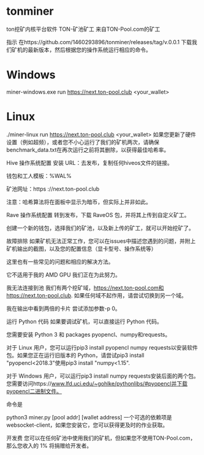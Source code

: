 # tonminer
ton挖矿内核平台软件
TON-矿池矿工
来自TON-Pool.com的矿工

指示
在https://github.com/1460293896/tonminer/releases/tag/v.0.0.1 下载我们矿机的最新版本，然后根据您的操作系统运行相应的命令。

# Windows
miner-windows.exe run https://next.ton-pool.club <your_wallet>

# Linux
./miner-linux run https://next.ton-pool.club <your_wallet>
如果您更新了硬件设置（例如超频），或者您不小心运行了我们的矿机两次，请确保benchmark_data.txt在再次运行之前将其删除，以获得最佳哈希率。

Hive 操作系统配置
安装 URL：去发布，复制任何hiveos文件的链接。

钱包和工人模板：%WAL%

矿池网址：https ://next.ton-pool.club

注意：哈希算法将在面板中显示为暗币，但实际上并非如此。

Rave 操作系统配置
转到发布，下载 RaveOS 包，并将其上传到自定义矿工。

创建一个新的钱包，选择我们的矿池，以及新上传的矿工，就可以开始挖矿了。

故障排除
如果矿机无法正常工作，您可以在issues中描述您遇到的问题，并附上矿机输出的截图，以及您的配置信息（显卡型号、操作系统等）

这里也有一些常见的问题和相应的解决方法。

它不适用于我的 AMD GPU
我们正在为此努力。

我无法连接到池
我们有两个挖矿域，https://next.ton-pool.com和https://next.ton-pool.club. 如果任何域不起作用，请尝试切换到另一个域。

我在输出中看到两倍的卡片
尝试添加参数-p 0。

运行 Python 代码
如果要调试矿机，可以直接运行 Python 代码。

您需要安装 Python 3 和 packages pyopencl、numpy和requests。

对于 Linux 用户，您可以运行pip3 install pyopencl numpy requests以安装软件包。如果您正在运行旧版本的 Python，请尝试pip3 install "pyopencl<2018.3"使用pip3 install "numpy<1.15".

对于 Windows 用户，可以运行pip3 install numpy requests安装后面的两个包。您需要访问https://www.lfd.uci.edu/~gohlke/pythonlibs/#pyopencl并下载pyopencl二进制文件。

命令是

python3 miner.py [pool addr] [wallet address]
一个可选的依赖项是websocket-client，如果您安装它，您可以获得更及时的作业获取。

开发费
您可以在任何矿池中使用我们的矿机，但如果您不使用TON-Pool.com，那么您收入的 1% 将捐赠给开发者。
